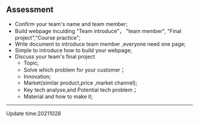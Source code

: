 ## Assessment

* Confirm your team's name and team member;
* Build webpage inculding "Team introduce"， "team member", "Final project","Course practice";
* Write document to introduce team member ,everyone need one page;
* Simple to introduce how to build your webpage;
* Discuss your team's final project 
  * Topic;
  * Solve which problem for your customer；
  * Innovation;
  * Market(similar product,price ,market channel);
  * Key tech analyse,and Potential tech problem；
  * Material and how to make it;




*****

Update time:20211028